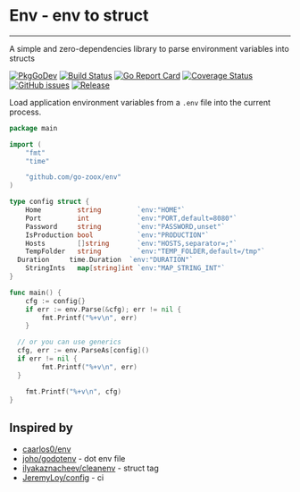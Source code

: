 # Env - env to struct
---
A simple and zero-dependencies library to parse environment variables into structs

[![PkgGoDev](https://pkg.go.dev/badge/github.com/go-zoox/env)](https://pkg.go.dev/github.com/go-zoox/env)
[![Build Status](https://github.com/go-zoox/env/actions/workflows/ci.yml/badge.svg?branch=master)](https://github.com/go-zoox/env/actions/workflows/ci.yml)
[![Go Report Card](https://goreportcard.com/badge/github.com/go-zoox/env)](https://goreportcard.com/report/github.com/go-zoox/env)
[![Coverage Status](https://coveralls.io/repos/github/go-zoox/env/badge.svg?branch=master)](https://coveralls.io/github/go-zoox/env?branch=master)
[![GitHub issues](https://img.shields.io/github/issues/go-zoox/env.svg)](https://github.com/go-zoox/env/issues)
[![Release](https://img.shields.io/github/tag/go-zoox/env.svg?label=Release)](https://github.com/go-zoox/env/releases)

Load application environment variables from a `.env` file into the current process.

```go
package main

import (
	"fmt"
	"time"

	"github.com/go-zoox/env"
)

type config struct {
	Home         string         `env:"HOME"`
	Port         int            `env:"PORT,default=8080"`
	Password     string         `env:"PASSWORD,unset"`
	IsProduction bool           `env:"PRODUCTION"`
	Hosts        []string       `env:"HOSTS,separator=;"`
	TempFolder   string         `env:"TEMP_FOLDER,default=/tmp"`
  Duration     time.Duration  `env:"DURATION"`
	StringInts   map[string]int `env:"MAP_STRING_INT"`
}

func main() {
	cfg := config{}
	if err := env.Parse(&cfg); err != nil {
		fmt.Printf("%+v\n", err)
	}

  // or you can use generics
  cfg, err := env.ParseAs[config]()
  if err != nil {
		fmt.Printf("%+v\n", err)
  }

	fmt.Printf("%+v\n", cfg)
}
```

## Inspired by
* [caarlos0/env](https://github.com/caarlos0/env)
* [joho/godotenv](https://github.com/joho/godotenv) - dot env file
* [ilyakaznacheev/cleanenv](https://github.com/ilyakaznacheev/cleanenv) - struct tag
* [JeremyLoy/config](https://github.com/JeremyLoy/config) - ci
